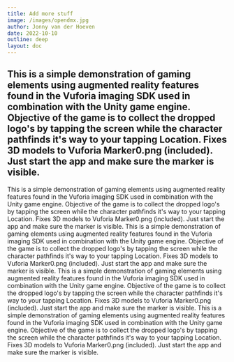 ```yaml
---
title: Add more stuff
image: /images/opendmx.jpg
author: Jonny van der Hoeven
date: 2022-10-10
outline: deep
layout: doc
---
```

This is a simple demonstration of gaming elements using augmented reality 
features found in the Vuforia imaging SDK used in combination with the Unity game engine. Objective of the game 
is to collect the dropped logo's by tapping the screen while the character pathfinds it's way to your tapping 
Location. Fixes 3D models to Vuforia Marker0.png (included). Just start the app and make sure the marker is visible.
---
This is a simple demonstration of gaming elements using augmented reality
features found in the Vuforia imaging SDK used in combination with the Unity game engine. Objective of the game
is to collect the dropped logo's by tapping the screen while the character pathfinds it's way to your tapping
Location. Fixes 3D models to Vuforia Marker0.png (included). Just start the app and make sure the marker is visible.
This is a simple demonstration of gaming elements using augmented reality
features found in the Vuforia imaging SDK used in combination with the Unity game engine. Objective of the game
is to collect the dropped logo's by tapping the screen while the character pathfinds it's way to your tapping
Location. Fixes 3D models to Vuforia Marker0.png (included). Just start the app and make sure the marker is visible.
This is a simple demonstration of gaming elements using augmented reality
features found in the Vuforia imaging SDK used in combination with the Unity game engine. Objective of the game
is to collect the dropped logo's by tapping the screen while the character pathfinds it's way to your tapping
Location. Fixes 3D models to Vuforia Marker0.png (included). Just start the app and make sure the marker is visible.
This is a simple demonstration of gaming elements using augmented reality
features found in the Vuforia imaging SDK used in combination with the Unity game engine. Objective of the game
is to collect the dropped logo's by tapping the screen while the character pathfinds it's way to your tapping
Location. Fixes 3D models to Vuforia Marker0.png (included). Just start the app and make sure the marker is visible.
